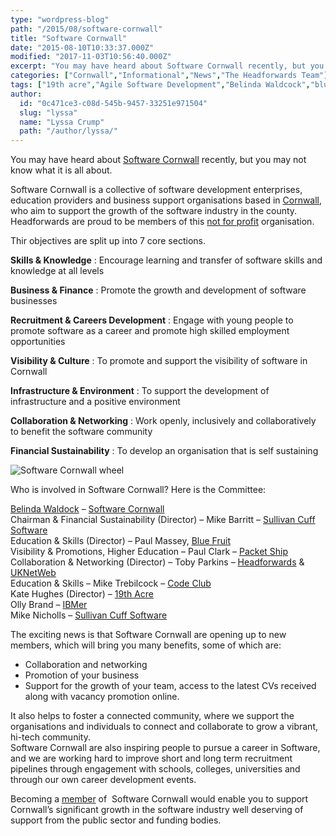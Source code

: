 ```yaml
---
type: "wordpress-blog"
path: "/2015/08/software-cornwall"
title: "Software Cornwall"
date: "2015-08-10T10:33:37.000Z"
modified: "2017-11-03T10:56:40.000Z"
excerpt: "You may have heard about Software Cornwall recently, but you may not know what it is all about. Software Cornwall is a collective of software development enterprises, education providers and business support organisations based in Cornwall, who aim to support the growth of the software industry in the county. Headforwards are proud to be members …"
categories: ["Cornwall","Informational","News","The Headforwards Team"]
tags: ["19th acre","Agile Software Development","Belinda Waldcock","blue fruit","Code club","Headforwards","ibm","kate hughes","membership","mike barritt","mike trebilcok","packetship","paul clark","paul massey","recruitment","Software Cornwall","software development cornwall","sullivan cuff software","toby parkins","uknetweb"]
author:
  id: "0c471ce3-c08d-545b-9457-33251e971504"
  slug: "lyssa"
  name: "Lyssa Crump"
  path: "/author/lyssa/"
---
```

You may have heard about [Software Cornwall](http://www.softwarecornwall.org/) recently, but you may not know what it is all about.

Software Cornwall is a collective of software development enterprises, education providers and business support organisations based in [Cornwall](https://www.visitcornwall.com/), who aim to support the growth of the software industry in the county. Headforwards are proud to be members of this [not for profit](https://en.wikipedia.org/wiki/Nonprofit_organization) organisation.

Thir objectives are split up into 7 core sections.

**Skills & Knowledge** : Encourage learning and transfer of software skills and knowledge at all levels

**Business & Finance** : Promote the growth and development of software businesses

**Recruitment & Careers Development** : Engage with young people to promote software as a career and promote high skilled employment opportunities

**Visibility & Culture** : To promote and support the visibility of software in Cornwall

**Infrastructure & Environment** : To support the development of infrastructure and a positive environment

**Collaboration & Networking** : Work openly, inclusively and collaboratively to benefit the software community

**Financial Sustainability** : To develop an organisation that is self sustaining

![Software Cornwall wheel ](//headforwards.com/wp-content/uploads/2015/08/SWCWheel.png)

Who is involved in Software Cornwall? Here is the Committee:

[Belinda Waldock](https://www.linkedin.com/in/belindawaldock) – [Software Cornwall](http://www.softwarecornwall.org/about-2/)  
Chairman & Financial Sustainability (Director) – Mike Barritt – [Sullivan Cuff Software](http://www.inrstar.co.uk/)  
Education & Skills (Director) – Paul Massey, [Blue Fruit](http://www.bluefruit.co.uk/)  
Visibility & Promotions, Higher Education – Paul Clark – [Packet Ship](http://www.packetship.com/)  
Collaboration & Networking (Director) – Toby Parkins – [Headforwards](http://www.headforwards.com/) & [UKNetWeb](https://www.uknetweb.com/)  
Education & Skills – Mike Trebilcock – [Code Club](https://www.codeclub.org.uk/)  
Kate Hughes (Director) – [19th Acre](http://www.19thacre.com/)  
Olly Brand – [IBMer](http://www.ibm.com/uk/en/)  
Mike Nicholls – [Sullivan Cuff Software](http://www.inrstar.co.uk/)

The exciting news is that Software Cornwall are opening up to new members, which will bring you many benefits, some of which are:

*   Collaboration and networking
*   Promotion of your business
*   Support for the growth of your team, access to the latest CVs received along with vacancy promotion online.

It also helps to foster a connected community, where we support the organisations and individuals to connect and collaborate to grow a vibrant, hi-tech community.  
Software Cornwall are also inspiring people to pursue a career in Software, and we are working hard to improve short and long term recruitment pipelines through engagement with schools, colleges, universities and through our own career development events.

Becoming a [member](http://www.softwarecornwall.org/membership/) of  Software Cornwall would enable you to support Cornwall’s significant growth in the software industry well deserving of support from the public sector and funding bodies.
